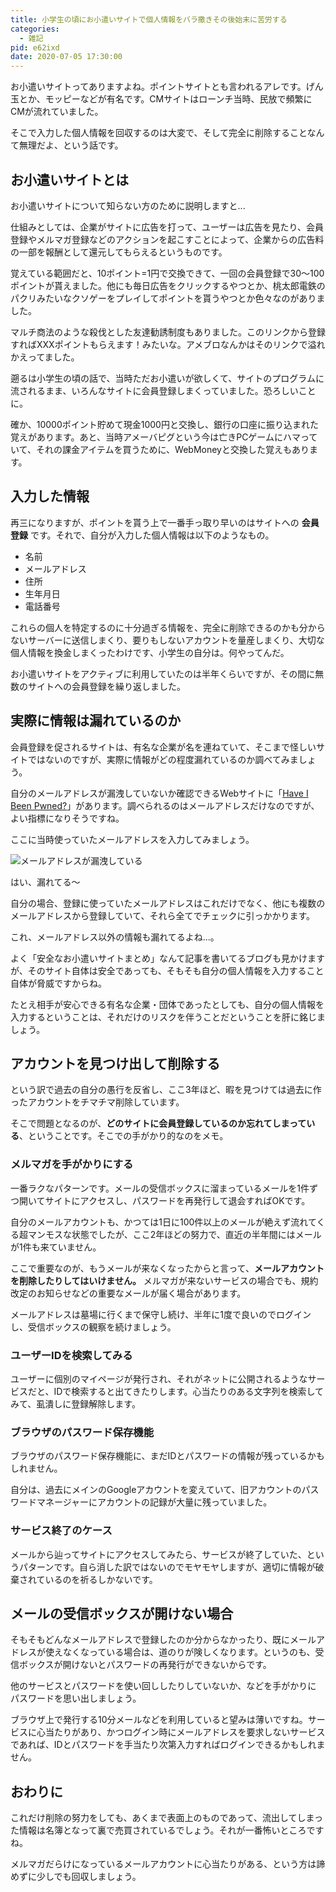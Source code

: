 ```yaml
---
title: 小学生の頃にお小遣いサイトで個人情報をバラ撒きその後始末に苦労する
categories:
  - 雑記
pid: e62ixd
date: 2020-07-05 17:30:00
---
```


お小遣いサイトってありますよね。ポイントサイトとも言われるアレです。げん玉とか、モッピーなどが有名です。CMサイトはローンチ当時、民放で頻繁にCMが流れていました。

そこで入力した個人情報を回収するのは大変で、そして完全に削除することなんて無理だよ、という話です。

## お小遣いサイトとは

お小遣いサイトについて知らない方のために説明しますと...

仕組みとしては、企業がサイトに広告を打って、ユーザーは広告を見たり、会員登録やメルマガ登録などのアクションを起こすことによって、企業からの広告料の一部を報酬として還元してもらえるというものです。

覚えている範囲だと、10ポイント=1円で交換できて、一回の会員登録で30～100ポイントが貰えました。他にも毎日広告をクリックするやつとか、桃太郎電鉄のパクリみたいなクソゲーをプレイしてポイントを貰うやつとか色々なのがありました。

マルチ商法のような殺伐とした友達勧誘制度もありました。このリンクから登録すればXXXポイントもらえます！みたいな。アメブロなんかはそのリンクで溢れかえってました。

遡るは小学生の頃の話で、当時ただお小遣いが欲しくて、サイトのプログラムに流されるまま、いろんなサイトに会員登録しまくっていました。恐ろしいことに。

確か、10000ポイント貯めて現金1000円と交換し、銀行の口座に振り込まれた覚えがあります。あと、当時アメーバピグという今は亡きPCゲームにハマっていて、それの課金アイテムを買うために、WebMoneyと交換した覚えもあります。


## 入力した情報

再三になりますが、ポイントを貰う上で一番手っ取り早いのはサイトへの **会員登録** です。それで、自分が入力した個人情報は以下のようなもの。

- 名前
- メールアドレス
- 住所
- 生年月日
- 電話番号


これらの個人を特定するのに十分過ぎる情報を、完全に削除できるのかも分からないサーバーに送信しまくり、要りもしないアカウントを量産しまくり、大切な個人情報を換金しまくったわけです、小学生の自分は。何やってんだ。

お小遣いサイトをアクティブに利用していたのは半年くらいですが、その間に無数のサイトへの会員登録を繰り返しました。


## 実際に情報は漏れているのか

会員登録を促されるサイトは、有名な企業が名を連ねていて、そこまで怪しいサイトではないのですが、実際に情報がどの程度漏れているのか調べてみましょう。

自分のメールアドレスが漏洩していないか確認できるWebサイトに「[Have I Been Pwned?](https://haveibeenpwned.com/)」があります。調べられるのはメールアドレスだけなのですが、よい指標になりそうですね。

ここに当時使っていたメールアドレスを入力してみましょう。

![メールアドレスが漏洩している](1.png)

はい、漏れてる～

自分の場合、登録に使っていたメールアドレスはこれだけでなく、他にも複数のメールアドレスから登録していて、それら全てでチェックに引っかかります。

これ、メールアドレス以外の情報も漏れてるよね...。

よく「安全なお小遣いサイトまとめ」なんて記事を書いてるブログも見かけますが、そのサイト自体は安全であっても、そもそも自分の個人情報を入力すること自体が脅威ですからね。

たとえ相手が安心できる有名な企業・団体であったとしても、自分の個人情報を入力するということは、それだけのリスクを伴うことだということを肝に銘じましょう。

## アカウントを見つけ出して削除する

という訳で過去の自分の愚行を反省し、ここ3年ほど、暇を見つけては過去に作ったアカウントをチマチマ削除しています。

そこで問題となるのが、**どのサイトに会員登録しているのか忘れてしまっている**、ということです。そこでの手がかり的なのをメモ。


### メルマガを手がかりにする

一番ラクなパターンです。メールの受信ボックスに溜まっているメールを1件ずつ開いてサイトにアクセスし、パスワードを再発行して退会すればOKです。

自分のメールアカウントも、かつては1日に100件以上のメールが絶えず流れてくる超マンモスな状態でしたが、ここ2年ほどの努力で、直近の半年間にはメールが1件も来ていません。

ここで重要なのが、もうメールが来なくなったからと言って、**メールアカウントを削除したりしてはいけません。** メルマガが来ないサービスの場合でも、規約改定のお知らせなどの重要なメールが届く場合があります。

メールアドレスは墓場に行くまで保守し続け、半年に1度で良いのでログインし、受信ボックスの観察を続けましょう。


### ユーザーIDを検索してみる

ユーザーに個別のマイページが発行され、それがネットに公開されるようなサービスだと、IDで検索すると出てきたりします。心当たりのある文字列を検索してみて、虱潰しに登録解除します。


### ブラウザのパスワード保存機能

ブラウザのパスワード保存機能に、まだIDとパスワードの情報が残っているかもしれません。

自分は、過去にメインのGoogleアカウントを変えていて、旧アカウントのパスワードマネージャーにアカウントの記録が大量に残っていました。


### サービス終了のケース

メールから辿ってサイトにアクセスしてみたら、サービスが終了していた、というパターンです。自ら消した訳ではないのでモヤモヤしますが、適切に情報が破棄されているのを祈るしかないです。


## メールの受信ボックスが開けない場合

そもそもどんなメールアドレスで登録したのか分からなかったり、既にメールアドレスが使えなくなっている場合は、道のりが険しくなります。というのも、受信ボックスが開けないとパスワードの再発行ができないからです。

他のサービスとパスワードを使い回ししたりしていないか、などを手がかりに
パスワードを思い出しましょう。

ブラウザ上で発行する10分メールなどを利用していると望みは薄いですね。サービスに心当たりがあり、かつログイン時にメールアドレスを要求しないサービスであれば、IDとパスワードを手当たり次第入力すればログインできるかもしれません。


## おわりに

これだけ削除の努力をしても、あくまで表面上のものであって、流出してしまった情報は名簿となって裏で売買されているでしょう。それが一番怖いところですね。

メルマガだらけになっているメールアカウントに心当たりがある、という方は諦めずに少しでも回収しましょう。
